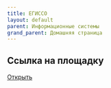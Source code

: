```yaml
---
title: ЕГИССО
layout: default
parent: Информационные системы
grand_parent: Домашняя страница
---
```


## Ссылка на площадку

[Открыть](https://egisso.ru/)
